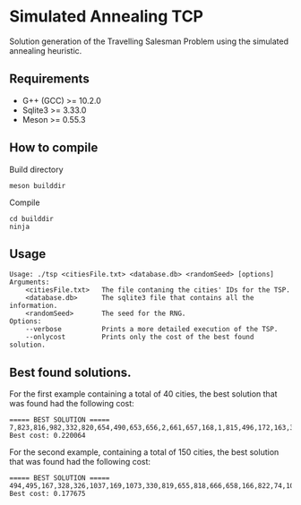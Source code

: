 # Simulated Annealing TCP
Solution generation of the Travelling Salesman Problem using the simulated annealing heuristic.


## Requirements 
* G++ (GCC) >= 10.2.0
* Sqlite3 >= 3.33.0
* Meson >= 0.55.3

## How to compile

Build directory
```
meson builddir
```

Compile
```
cd builddir
ninja
```

## Usage
```
Usage: ./tsp <citiesFile.txt> <database.db> <randomSeed> [options] 
Arguments: 
    <citiesFile.txt>   The file contaning the cities' IDs for the TSP.
    <database.db>      The sqlite3 file that contains all the information.
    <randomSeed>       The seed for the RNG.
Options: 
    --verbose          Prints a more detailed execution of the TSP.
    --onlycost         Prints only the cost of the best found solution.
```

## Best found solutions.
For the first example containing a total of 40 cities, the best solution 
that was found had the following cost:
``` 
===== BEST SOLUTION =====
7,823,816,982,332,820,654,490,653,656,2,661,657,168,1,815,496,172,163,329,493,979,4,165,3,333,981,6,5,978,817,489,492,491,984,164,331,871,327,980
Best cost: 0.220064
```

For the second example, containing a total of 150 cities, the best solution
that was found had the following cost:
```
===== BEST SOLUTION =====
494,495,167,328,326,1037,169,1073,330,819,655,818,666,658,166,822,74,1001,297,980,336,840,350,20,660,510,343,349,984,499,347,817,4,174,5,6,988,165,3,353,332,181,14,982,187,345,654,820,26,185,22,351,981,990,27,333,991,676,665,344,653,490,1004,978,352,668,176,23,489,25,492,491,334,674,871,985,500,825,670,327,511,504,999,8,662,331,1003,11,164,501,17,186,671,179,652,1075,483,171,346,183,75,821,512,16,520,675,340,502,1038,12,828,151,339,826,444,995,837,979,493,509,329,168,505,815,816,678,823,7,507,661,829,1,9,986,508,657,663,832,184,667,656,2,173,839,19,496,172,182,673,163
Best cost: 0.177675
```
